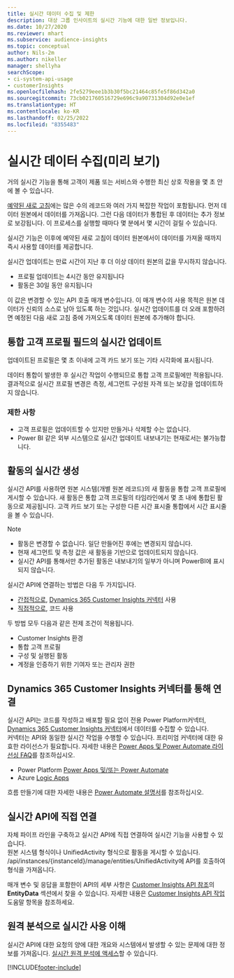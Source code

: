 ```yaml
---
title: 실시간 데이터 수집 및 제한
description: 대상 그룹 인사이트의 실시간 기능에 대한 일반 정보입니다.
ms.date: 10/27/2020
ms.reviewer: mhart
ms.subservice: audience-insights
ms.topic: conceptual
author: Nils-2m
ms.author: nikeller
manager: shellyha
searchScope:
- ci-system-api-usage
- customerInsights
ms.openlocfilehash: 2fe5279eee1b3b30f5bc21464c85fe5f86d342a0
ms.sourcegitcommit: 73cb021760516729e696c9a90731304d92e0e1ef
ms.translationtype: HT
ms.contentlocale: ko-KR
ms.lasthandoff: 02/25/2022
ms.locfileid: "8355483"
---
```

# <a name="real-time-data-ingestion-preview"></a>실시간 데이터 수집(미리 보기)

거의 실시간 기능을 통해 고객이 제품 또는 서비스와 수행한 최신 상호 작용을 몇 초 안에 볼 수 있습니다.

[예약된 새로 고침](system.md#schedule-tab)에는 많은 수의 레코드와 여러 가지 복잡한 작업이 포함됩니다. 먼저 데이터 원본에서 데이터를 가져옵니다. 그런 다음 데이터가 통합된 후 데이터는 추가 정보로 보강됩니다. 이 프로세스를 실행할 때마다 몇 분에서 몇 시간이 걸릴 수 있습니다.

실시간 기능은 이후에 예약된 새로 고침이 데이터 원본에서이 데이터를 가져올 때까지 즉시 사용할 데이터를 제공합니다.

실시간 업데이트는 만료 시간이 지난 후 더 이상 데이터 원본의 값을 무시하지 않습니다.

- 프로필 업데이트는 4시간 동안 유지됩니다
- 활동은 30일 동안 유지됩니다

이 값은 변경할 수 있는 API 호출 매개 변수입니다. 이 매개 변수의 사용 목적은 원본 데이터가 신뢰의 소스로 남아 있도록 하는 것입니다. 실시간 업데이트를 더 오래 포함하려면 예정된 다음 새로 고침 중에 가져오도록 데이터 원본에 추가해야 합니다.

## <a name="real-time-update-of-the-unified-customer-profile-fields"></a>통합 고객 프로필 필드의 실시간 업데이트

업데이트된 프로필은 몇 초 이내에 고객 카드 보기 또는 기타 시각화에 표시됩니다.

데이터 통합이 발생한 후 실시간 작업이 수행되므로 통합 고객 프로필에만 적용됩니다. 결과적으로 실시간 프로필 변경은 측정, 세그먼트 구성원 자격 또는 보강을 업데이트하지 않습니다.

### <a name="limitations"></a>제한 사항

- 고객 프로필은 업데이트할 수 있지만 만들거나 삭제할 수는 없습니다.
- Power BI 같은 외부 시스템으로 실시간 업데이트 내보내기는 현재로서는 불가능합니다.

## <a name="real-time-creation-of-activities"></a>활동의 실시간 생성

실시간 API를 사용하면 원본 시스템(개별 원본 레코드)의 새 활동을 통합 고객 프로필에 게시할 수 있습니다. 새 활동은 통합 고객 프로필의 타임라인에서 몇 초 내에 통합된 활동으로 제공됩니다. 고객 카드 보기 또는 구성한 다른 시간 표시줄 통합에서 시간 표시줄을 볼 수 있습니다.

> [!NOTE]
>
> - 활동은 변경할 수 없습니다. 일단 만들어진 후에는 변경되지 않습니다.
> - 현재 세그먼트 및 측정 값은 새 활동을 기반으로 업데이트되지 않습니다.
> - 실시간 API를 통해서만 추가된 활동은 내보내기의 일부가 아니며 PowerBI에 표시되지 않습니다.

실시간 API에 연결하는 방법은 다음 두 가지입니다.

- [간접적으로](#connect-via-the-dynamics-365-customer-insights-connector), [Dynamics 365 Customer Insights 커넥터](/connectors/customerinsights/) 사용
- [직접적으로](#connect-directly-to-the-real-time-api), 코드 사용

두 방법 모두 다음과 같은 전제 조건이 적용됩니다.

- Customer Insights 환경
- 통합 고객 프로필
- 구성 및 실행된 활동
- 계정을 인증하기 위한 기여자 또는 관리자 권한

## <a name="connect-via-the-dynamics-365-customer-insights-connector"></a>Dynamics 365 Customer Insights 커넥터를 통해 연결

실시간 API는 코드를 작성하고 배포할 필요 없이 전용 Power Platform커넥터, [Dynamics 365 Customer Insights 커넥터](/connectors/customerinsights/)에서 데이터를 수집할 수 있습니다.    
커넥터는 API와 동일한 실시간 작업을 수행할 수 있습니다. 프리미엄 커넥터에 대한 유효한 라이선스가 필요합니다. 자세한 내용은 [Power Apps 및 Power Automate 라이선싱 FAQ](/power-platform/admin/powerapps-flow-licensing-faq)를 참조하십시오.

- Power Platform [Power Apps 및/또는 Power Automate](/connectors/)
- Azure [Logic Apps](/azure/connectors/apis-list)

흐름 만들기에 대한 자세한 내용은 [Power Automate 설명서](/power-automate/)를 참조하십시오.

## <a name="connect-directly-to-the-real-time-api"></a>실시간 API에 직접 연결

자체 파이프 라인을 구축하고 실시간 API에 직접 연결하여 실시간 기능을 사용할 수 있습니다.    
원본 시스템 형식이나 UnifiedActivity 형식으로 활동을 게시할 수 있습니다. /api/instances/{instanceId}/manage/entities/UnifiedActivity에 API를 호출하여 형식을 가져옵니다.

매개 변수 및 응답을 포함한이 API의 세부 사항은 [Customer Insights API 참조](https://developer.ci.ai.dynamics.com/api-details#api=CustomerInsights)의 **EntityData** 섹션에서 찾을 수 있습니다. 자세한 내용은 [Customer Insights API 작업](apis.md) 도움말 항목을 참조하세요.

## <a name="understand-your-real-time-usage-with-telemetry"></a>원격 분석으로 실시간 사용 이해

실시간 API에 대한 요청의 양에 대한 개요와 시스템에서 발생할 수 있는 문제에 대한 정보를 가져옵니다. [실시간 원격 분석에 액세스](system.md#api-usage-tab)할 수 있습니다. 


[!INCLUDE[footer-include](../includes/footer-banner.md)]